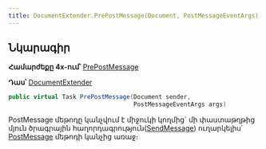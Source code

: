 ```yaml
---
title: DocumentExtender.PrePostMessage(Document, PostMessageEventArgs) մեթոդ
---
```


## Նկարագիր

**Համարժեքը 4x-ում՝** [PrePostMessage](https://armsoft.github.io/as4x-docs/HTM/ProgrGuide/ScriptProcs/DocExtenderEvents/PrePostMessage.html)

**Դաս՝** [DocumentExtender](../document_extender.md)

```c#
public virtual Task PrePostMessage(Document sender, 
                                   PostMessageEventArgs args)
```

PostMessage մեթոդը կանչվում է միջուկի կողմից` մի փաստաթղթից մյուն ծրագրային հաղորդագրություն([SendMessage](../../../server_api/definitions/document/SendMessage.md)) ուղարկելիս՝ [PostMessage](../../../server_api/definitions/document/PostMessage.md) մեթոդի կանչից առաջ։

